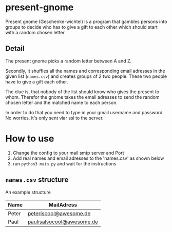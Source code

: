 # present-gnome
Present gnome (Geschenke-wichtel) is a program that gambles persons into groups to decide who has to give a gift to each other which should start with a random chosen letter.

## Detail
The present gnome picks a random letter between A and Z.

Secondly, it shuffles all the names and corresponding email adresses in the given list (`names.csv`) and creates groups of 2 two people. These two people have to give a gift each other. 

The clue is, that nobody of the list should know who gives the present to whom. Therefor the gnome takes the email adresses to send the random chosen letter and the matched name to each person.

In order to do that you need to type in your gmail username and password. No worries, it's only sent viar ssl to the server. 

# How to use
1. Change the config to your mail smtp server and Port
2. Add real names and email adresses to the 'names.csv' as shown below
3. run `python3 main.py` and wait for the instructions

## `names.csv` structure
An example structure

Name | MailAdress 
--- | --- | 
Peter | peteriscool@awesome.de | 
Paul | paulisalsocool@awesome.de |

